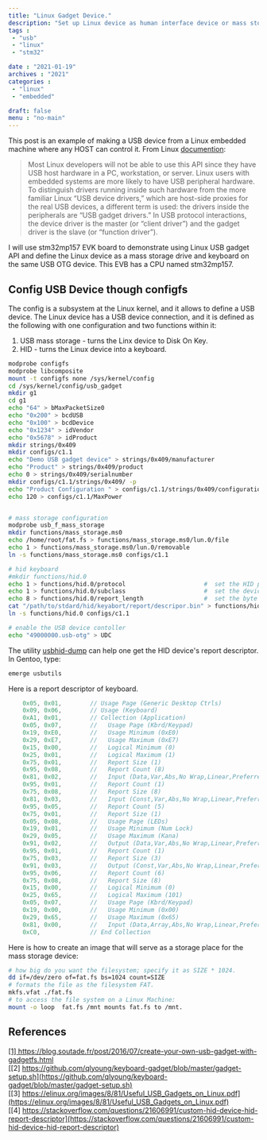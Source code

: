 ```yaml
---
title: "Linux Gadget Device."
description: "Set up Linux device as human interface device or mass storage device."
tags : 
 - "usb"
 - "linux"
 - "stm32"

date : "2021-01-19"
archives : "2021"
categories : 
 - "linux"
 - "embedded"

draft: false
menu : "no-main"
---
```

This post is an example of making a USB device from a Linux embedded machine where any HOST can control it. From Linux [documention](https://www.kernel.org/doc/html/v4.17/driver-api/usb/gadget.html):

>Most Linux developers will not be able to use this API since they have USB host hardware in a PC, workstation, or server. Linux users with embedded systems are more likely to have USB peripheral hardware. To distinguish drivers running inside such hardware from the more familiar Linux “USB device drivers,” which are host-side proxies for the real USB devices, a different term is used: the drivers inside the peripherals are “USB gadget drivers.” In USB protocol interactions, the device driver is the master (or “client driver”) and the gadget driver is the slave (or “function driver”).

I will use stm32mp157 EVK board to demonstrate using Linux USB gadget API and define the Linux device as a mass storage drive and keyboard on the same USB OTG device. This EVB has a CPU named stm32mp157. 


## Config USB Device though configfs
The config is a subsystem at the Linux kernel, and it allows to define a USB device. The Linux device has a USB device connection, and it is defined as the following with one configuration and two functions within it:  
1. USB mass storage - turns the Linx device to Disk On Key.  
2. HID - turns the Linux device into a keyboard.  


```bash
modprobe configfs
modprobe libcomposite
mount -t configfs none /sys/kernel/config
cd /sys/kernel/config/usb_gadget
mkdir g1
cd g1
echo "64" > bMaxPacketSize0
echo "0x200" > bcdUSB
echo "0x100" > bcdDevice
echo "0x1234" > idVendor
echo "0x5678" > idProduct
mkdir strings/0x409
mkdir configs/c1.1
echo "Demo USB gadget device" > strings/0x409/manufacturer
echo "Product" > strings/0x409/product
echo 0 > strings/0x409/serialnumber
mkdir configs/c1.1/strings/0x409/ -p
echo "Product Configuration " > configs/c1.1/strings/0x409/configuration
echo 120 > configs/c1.1/MaxPower


# mass storage configuration
modprobe usb_f_mass_storage
mkdir functions/mass_storage.ms0
echo /home/root/fat.fs > functions/mass_storage.ms0/lun.0/file
echo 1 > functions/mass_storage.ms0/lun.0/removable
ln -s functions/mass_storage.ms0 configs/c1.1

# hid keyboard
#mkdir functions/hid.0
echo 1 > functions/hid.0/protocol                      #  set the HID protocol
echo 1 > functions/hid.0/subclass                      #  set the device subclass
echo 8 > functions/hid.0/report_length                 #  set the byte length of HID reports
cat "/path/to/stdard/hid/keyabort/report/descripor.bin" > functions/hid.0/report_desc        
ln -s functions/hid.0 configs/c1.1 

# enable the USB device contoller
echo "49000000.usb-otg" > UDC
```

The utility [usbhid-dump](https://github.com/DIGImend/usbhid-dump) can help one get the HID device's report descriptor. In Gentoo, type:
```bash
emerge usbutils
```
Here is a report descriptor of keyboard.
```c
	0x05, 0x01,        // Usage Page (Generic Desktop Ctrls)
	0x09, 0x06,        // Usage (Keyboard)
	0xA1, 0x01,        // Collection (Application)
	0x05, 0x07,        //   Usage Page (Kbrd/Keypad)
	0x19, 0xE0,        //   Usage Minimum (0xE0)
	0x29, 0xE7,        //   Usage Maximum (0xE7)
	0x15, 0x00,        //   Logical Minimum (0)
	0x25, 0x01,        //   Logical Maximum (1)
	0x75, 0x01,        //   Report Size (1)
	0x95, 0x08,        //   Report Count (8)
	0x81, 0x02,        //   Input (Data,Var,Abs,No Wrap,Linear,Preferred State,No Null Position)
	0x95, 0x01,        //   Report Count (1)
	0x75, 0x08,        //   Report Size (8)
	0x81, 0x03,        //   Input (Const,Var,Abs,No Wrap,Linear,Preferred State,No Null Position)
	0x95, 0x05,        //   Report Count (5)
	0x75, 0x01,        //   Report Size (1)
	0x05, 0x08,        //   Usage Page (LEDs)
	0x19, 0x01,        //   Usage Minimum (Num Lock)
	0x29, 0x05,        //   Usage Maximum (Kana)
	0x91, 0x02,        //   Output (Data,Var,Abs,No Wrap,Linear,Preferred State,No Null Position,Non-volatile)
	0x95, 0x01,        //   Report Count (1)
	0x75, 0x03,        //   Report Size (3)
	0x91, 0x03,        //   Output (Const,Var,Abs,No Wrap,Linear,Preferred State,No Null Position,Non-volatile)
	0x95, 0x06,        //   Report Count (6)
	0x75, 0x08,        //   Report Size (8)
	0x15, 0x00,        //   Logical Minimum (0)
	0x25, 0x65,        //   Logical Maximum (101)
	0x05, 0x07,        //   Usage Page (Kbrd/Keypad)
	0x19, 0x00,        //   Usage Minimum (0x00)
	0x29, 0x65,        //   Usage Maximum (0x65)
	0x81, 0x00,        //   Input (Data,Array,Abs,No Wrap,Linear,Preferred State,No Null Position)
	0xC0,              // End Collection
```


Here is how to create an image that will serve as a storage place for the mass storage device:
```bash
# how big do you want the filesystem; specify it as SIZE * 1024.
dd if=/dev/zero of=fat.fs bs=1024 count=SIZE 
# formats the file as the filesystem FAT.
mkfs.vfat ./fat.fs
# to access the file system on a Linux Machine:
mount -o loop  fat.fs /mnt mounts fat.fs to /mnt.
```



## References
[[1] https://blog.soutade.fr/post/2016/07/create-your-own-usb-gadget-with-gadgetfs.html ](https://blog.soutade.fr/post/2016/07/create-your-own-usb-gadget-with-gadgetfs.html)  
[[2] https://github.com/qlyoung/keyboard-gadget/blob/master/gadget-setup.sh](https://github.com/qlyoung/keyboard-gadget/blob/master/gadget-setup.sh)  
[[3] https://elinux.org/images/8/81/Useful_USB_Gadgets_on_Linux.pdf](https://elinux.org/images/8/81/Useful_USB_Gadgets_on_Linux.pdf)  
[[4] https://stackoverflow.com/questions/21606991/custom-hid-device-hid-report-descriptor](https://stackoverflow.com/questions/21606991/custom-hid-device-hid-report-descriptor)
